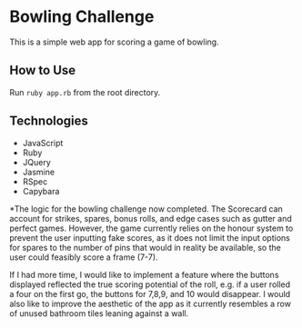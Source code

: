 
Bowling Challenge
=================

This is a simple web app for scoring a game of bowling. 

## How to Use

Run `ruby app.rb` from the root directory.  

## Technologies  

- JavaScript
- Ruby
- JQuery
- Jasmine
- RSpec
- Capybara

*The logic for the bowling challenge now completed. The Scorecard can account for strikes, spares, bonus rolls, and edge cases such as gutter and perfect games. However, the game currently relies on the honour system to prevent the user inputting fake scores, as it does not limit the input options for spares to the number of pins that would in reality be available, so the user could feasibly score a frame (7-7).

If I had more time, I would like to implement a feature where the buttons displayed reflected the true scoring potential of the roll, e.g. if a user rolled a four on the first go, the buttons for 7,8,9, and 10 would disappear. I would also like to improve the aesthetic of the app as it currently resembles a row of unused bathroom tiles leaning against a wall.  
